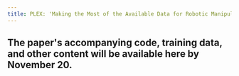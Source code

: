 ```yaml
---
title: PLEX: 'Making the Most of the Available Data for Robotic Manipulation Pretraining' layout: default
---
```


## The paper's accompanying code, training data, and other content will be available here by November 20.

